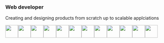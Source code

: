  <h3 align="left">Web developer</h3>
 
 Creating and designing products from scratch up to scalable applciations


<img src="https://cdn.jsdelivr.net/gh/devicons/devicon@latest/icons/python/python-original.svg" height="40"/><img src="https://cdn.jsdelivr.net/gh/devicons/devicon@latest/icons/flask/flask-original.svg" height="40"/><img src="https://cdn.jsdelivr.net/gh/devicons/devicon@latest/icons/django/django-plain-wordmark.svg" height="40"/><img src="https://cdn.jsdelivr.net/gh/devicons/devicon@latest/icons/nginx/nginx-original.svg" height="40"/><img src="https://cdn.jsdelivr.net/gh/devicons/devicon@latest/icons/amazonwebservices/amazonwebservices-original-wordmark.svg" height="40"/><img src="https://cdn.jsdelivr.net/gh/devicons/devicon@latest/icons/nextjs/nextjs-original.svg" height="40"/><img src="https://cdn.jsdelivr.net/gh/devicons/devicon@latest/icons/react/react-original.svg" height="40"/><img src="https://cdn.jsdelivr.net/gh/devicons/devicon@latest/icons/fastapi/fastapi-original.svg" height="40"/><img src="https://cdn.jsdelivr.net/gh/devicons/devicon@latest/icons/pytorch/pytorch-original.svg" height="40"/><img src="https://cdn.jsdelivr.net/gh/devicons/devicon@latest/icons/postman/postman-original.svg" height="40"/><img src="https://cdn.jsdelivr.net/gh/devicons/devicon@latest/icons/docker/docker-original.svg" height="40"/><img src="https://cdn.jsdelivr.net/gh/devicons/devicon@latest/icons/postgresql/postgresql-original.svg" height="40"/>
